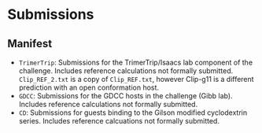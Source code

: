 # Submissions

## Manifest

- `TrimerTrip`: Submissions for the TrimerTrip/Isaacs lab component of the challenge. Includes reference calculations not formally submitted. `Clip_REF_2.txt` is a copy of `Clip_REF.txt`, however Clip-g11 is a different prediction with an open conformation host.  
- `GDCC`: Submissions for the GDCC hosts in the challenge (Gibb lab). Includes reference calculations not formally submitted.
- `CD`: Submissions for guests binding to the Gilson modified cyclodextrin series. Includes reference calcuations not formally submitted. 
